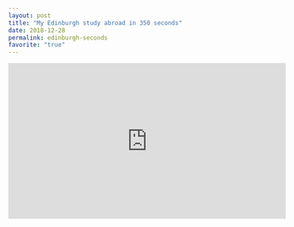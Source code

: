 ```yaml
---
layout: post
title: "My Edinburgh study abroad in 350 seconds"
date: 2018-12-28
permalink: edinburgh-seconds
favorite: "true"
---
```


<iframe width="560" height="315" src="https://www.youtube.com/embed/YP0_VnwM7HQ" frameborder="0" allow="accelerometer; autoplay; encrypted-media; gyroscope; picture-in-picture" allowfullscreen></iframe>
